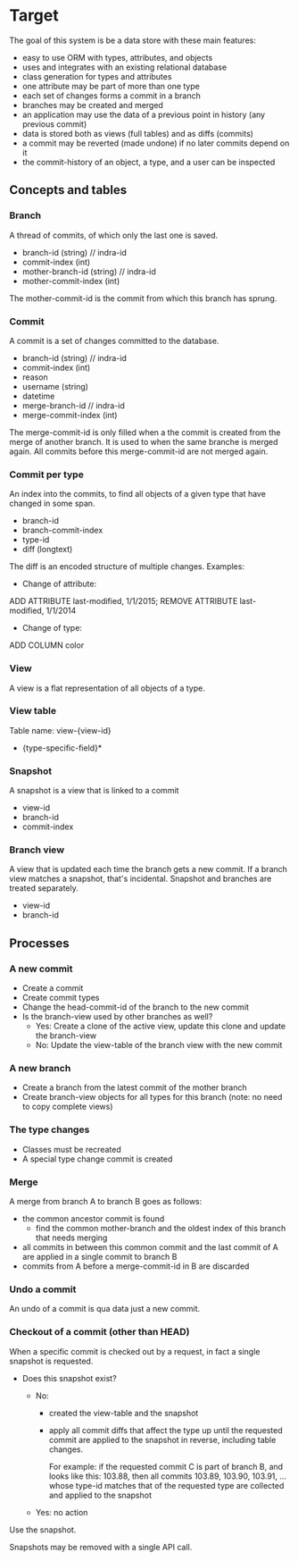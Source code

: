 # Target

The goal of this system is be a data store with these main features:
 
 - easy to use ORM with types, attributes, and objects
 - uses and integrates with an existing relational database 
 - class generation for types and attributes
 - one attribute may be part of more than one type
 - each set of changes forms a commit in a branch
 - branches may be created and merged
 - an application may use the data of a previous point in history (any previous commit)
 - data is stored both as views (full tables) and as diffs (commits)
 - a commit may be reverted (made undone) if no later commits depend on it
 - the commit-history of an object, a type, and a user can be inspected     

## Concepts and tables

### Branch

A thread of commits, of which only the last one is saved.

- branch-id (string) // indra-id
- commit-index (int)
- mother-branch-id (string) // indra-id
- mother-commit-index (int)

The mother-commit-id is the commit from which this branch has sprung.

### Commit

A commit is a set of changes committed to the database.

 - branch-id (string) // indra-id
 - commit-index (int) 
 - reason
 - username (string)
 - datetime
 - merge-branch-id // indra-id
 - merge-commit-index (int)

The merge-commit-id is only filled when a the commit is created from the merge of another branch.
  It is used to when the same branche is merged again. All commits before this merge-commit-id are not merged again. 
  
### Commit per type

An index into the commits, to find all objects of a given type that have changed in some span. 

 - branch-id
 - branch-commit-index
 - type-id
 - diff (longtext) 
 
The diff is an encoded structure of multiple changes. Examples:
 
 - Change of attribute:
 
ADD ATTRIBUTE last-modified, 1/1/2015; REMOVE ATTRIBUTE last-modified, 1/1/2014
  
 - Change of type:
  
ADD COLUMN color

### View

A view is a flat representation of all objects of a type.

### View table

Table name: view-{view-id}

 - {type-specific-field}*

### Snapshot

A snapshot is a view that is linked to a commit

 - view-id
 - branch-id
 - commit-index

### Branch view

A view that is updated each time the branch gets a new commit.
If a branch view matches a snapshot, that's incidental. Snapshot and branches are treated separately.

 - view-id
 - branch-id

## Processes

### A new commit

 - Create a commit
 - Create commit types
 - Change the head-commit-id of the branch to the new commit
 - Is the branch-view used by other branches as well?
    - Yes: Create a clone of the active view, update this clone and update the branch-view
    - No: Update the view-table of the branch view with the new commit

### A new branch

 - Create a branch from the latest commit of the mother branch
 - Create branch-view objects for all types for this branch (note: no need to copy complete views)

### The type changes

 - Classes must be recreated
 - A special type change commit is created

### Merge

A merge from branch A to branch B goes as follows:

 - the common ancestor commit is found
    - find the common mother-branch and the oldest index of this branch that needs merging
 - all commits in between this common commit and the last commit of A are applied in a single commit to branch B
 - commits from A before a merge-commit-id in B are discarded
 
### Undo a commit

An undo of a commit is qua data just a new commit.

### Checkout of a commit (other than HEAD)

When a specific commit is checked out by a request, in fact a single snapshot is requested.

 - Does this snapshot exist?
    - No: 
        - created the view-table and the snapshot
        - apply all commit diffs that affect the type up until the requested commit are applied to the snapshot in reverse, 
          including table changes.
          
          For example: if the requested commit C is part of branch B, and looks like this: 103.88, then
          all commits 103.89, 103.90, 103.91, ... whose type-id matches that of the requested type
          are collected and applied to the snapshot
          
    - Yes: no action
    
Use the snapshot.

Snapshots may be removed with a single API call.
